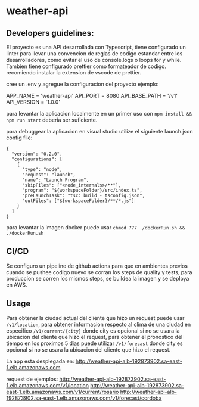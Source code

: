 # weather-api

## Developers guidelines:

El proyecto es una API desarrollada con Typescript, tiene configurado un linter para llevar una convencion de reglas de codigo estandar entre los desarrolladores, como evitar el uso de console.logs o loops for y while. Tambien tiene configurado prettier como formateador de codigo. recomiendo instalar la extension de vscode de prettier.

cree un .env y agregue la configuracion del proyecto ejemplo:

APP_NAME = 'weather-api'
API_PORT = 8080
API_BASE_PATH = '/v1'
API_VERSION = '1.0.0'

para levantar la aplicacion localmente en un primer uso con `npm install && npm run start` deberia ser suficiente.

para debuggear la aplicacion en visual studio utilize el siguiente launch.json config file:

```
{
  "version": "0.2.0",
  "configurations": [
    {
      "type": "node",
      "request": "launch",
      "name": "Launch Program",
      "skipFiles": ["<node_internals>/**"],
      "program": "${workspaceFolder}/src/index.ts",
      "preLaunchTask": "tsc: build - tsconfig.json",
      "outFiles": ["${workspaceFolder}/**/*.js"]
    }
  ]
}
```

para levantar la imagen docker puede usar `chmod 777 ./dockerRun.sh && ./dockerRun.sh`

## CI/CD

Se configuro un pipeline de github actions para que en ambientes previos cuando se pushee codigo nuevo se corran los steps de quality y tests, para produccion se corren los mismos steps, se buildea la imagen y se deploya en AWS.

## Usage

Para obtener la ciudad actual del cliente que hizo un request puede usar `/v1/location`, para obtener informacion respecto al clima de una ciudad en especifico `/v1/current/{city}` donde city es opcional si no se usara la ubicacion del cliente que hizo el request, para obtener el pronostico del tiempo en los proximos 5 dias puede utilizar `/v1/forecast` donde city es opcional si no se usara la ubicacion del cliente que hizo el request.

La app esta desplegada en: <http://weather-api-alb-192873902.sa-east-1.elb.amazonaws.com>

request de ejemplos:
<http://weather-api-alb-192873902.sa-east-1.elb.amazonaws.com/v1/location>
<http://weather-api-alb-192873902.sa-east-1.elb.amazonaws.com/v1/current/rosario>
<http://weather-api-alb-192873902.sa-east-1.elb.amazonaws.com/v1/forecast/cordoba>
